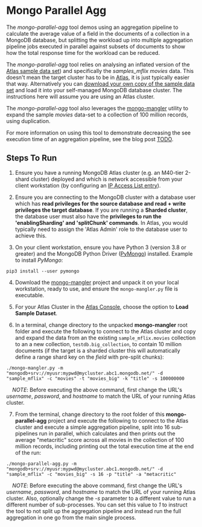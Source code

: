 # Mongo Parallel Agg

The _mongo-parallel-agg_ tool demos using an aggregation pipeline to calculate the average value of a field in the documents of a collection in a MongoDB database, but splitting the workload up into multiple aggregation pipeline jobs executed in parallel against subsets of documents to show how the total response time for the workload can be reduced.

The _mongo-parallel-agg_ tool relies on analysing an inflated version of the [Atlas sample data set](https://docs.atlas.mongodb.com/sample-data/)) and specifically the *samples_mflix* _movies_ data. This doesn't mean the target cluster has to be in [Atlas](https://www.mongodb.com/cloud), it is just typically easier that way. Alternatively you can [download your own copy of the sample data set](https://www.mongodb.com/developer/article/atlas-sample-datasets/) and load it into your self-managed MongoDB database cluster. The instructions here will assume you are using an Atlas cluster.

The _mongo-parallel-agg_ tool also leverages the [mongo-mangler](https://github.com/pkdone/mongo-mangler) utility to expand the sample _movies_ data-set to a collection of 100 million records, using duplication.

For more information on using this tool to demonstrate decreasing the see execution time of an aggregation pipeline, see the blog post [TODO](TODO).


## Steps To Run

 1. Ensure you have a running MongoDB Atlas cluster (e.g. an M40-tier 2-shard cluster) deployed and which is network accessible from your client workstation (by configuring an [IP Access List entry](https://docs.atlas.mongodb.com/security/ip-access-list/)).

 2. Ensure you are connecting to the MongoDB cluster with a database user which has __read privileges for the source database and read + write privileges the target database__. If you are running a __Sharded cluster__, the database user must also have the __privileges to run the 'enablingSharding' and 'splitChunk' commands__. In Atlas, you would typically need to assign the 'Atlas Admin' role to the database user to achieve this.

 3. On your client workstation, ensure you have Python 3 (version 3.8 or greater) and the MongoDB Python Driver ([PyMongo](https://docs.mongodb.com/drivers/pymongo/)) installed. Example to install _PyMongo_:

```console
pip3 install --user pymongo
```
 4. Download the [mongo-mangler](https://github.com/pkdone/mongo-mangler) project and unpack it on your local workstation, ready to use, and ensure the `mongo-mangler.py` file is executable.

 5. For your Atlas Cluster in the [Atlas Console](https://cloud.mongodb.com/), choose the option to **Load Sample Dataset**. 
 
 6. In a terminal, change directory to the unpacked **mongo-mangler** root folder and execute the following to connect to the Atlas cluster and copy and expand the data from an the existing `sample_mflix.movies` collection to an a new collection, `testdb.big_collection`, to contain 10 million documents (if the target is a sharded cluster this will automatically define a range shard key on the _field_ with pre-split chunks):

```console
./mongo-mangler.py -m "mongodb+srv://myusr:mypwd@mycluster.abc1.mongodb.net/" -d "sample_mflix" -c "movies" -t "movies_big" -k "title" -s 100000000
```

&nbsp;&nbsp;&nbsp;&nbsp;_NOTE_: Before executing the above command, first change the URL's _username_, _password_, and _hostname_ to match the URL of your running Atlas cluster.

 7. From the terminal, change directory to the root folder of this **mongo-parallel-agg** project and execute the following to connect to the Atlas cluster and execute a simple aggregation pipeline, split into 16 sub-pipelines run in parallel, which calculates and then prints out the average "metacritic" score across all movies in the collection of 100 million records, including printing out the total execution time at the end of the run:

```console
./mongo-parallel-agg.py -m "mongodb+srv://myusr:mypwd@mycluster.abc1.mongodb.net/" -d "sample_mflix" -c "movies_big" -s 16 -p "title" -a "metacritic"
```

&nbsp;&nbsp;&nbsp;&nbsp;_NOTE_: Before executing the above command, first change the URL's _username_, _password_, and _hostname_ to match the URL of your running Atlas cluster. Also, optionally change the _-s_ parameter to a different value to run a different number of sub-processes. You can set this value to _1_ to instruct the tool to not split up the aggregation pipeline and instead run the full aggregation in one go from the main single process.

